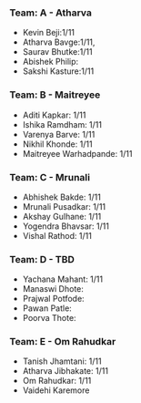 ### Team: A - Atharva
- Kevin Beji:1/11
- Atharva Bavge:1/11,
- Saurav Bhutke:1/11
- Abishek Philip:
- Sakshi Kasture:1/11
### Team: B - Maitreyee
- Aditi Kapkar: 1/11
- Ishika Ramdham: 1/11
- Varenya Barve: 1/11
- Nikhil Khonde: 1/11
- Maitreyee Warhadpande: 1/11
### Team: C - Mrunali
- Abhishek Bakde: 1/11
- Mrunali Pusadkar: 1/11
- Akshay Gulhane: 1/11
- Yogendra Bhavsar: 1/11
- Vishal Rathod: 1/11
### Team: D - TBD 
- Yachana Mahant: 1/11
- Manaswi Dhote: 
- Prajwal Potfode: 
- Pawan Patle: 
- Poorva Thote: 
### Team: E - Om Rahudkar
- Tanish Jhamtani: 1/11
- Atharva Jibhakate: 1/11
- Om Rahudkar: 1/11
- Vaidehi Karemore

